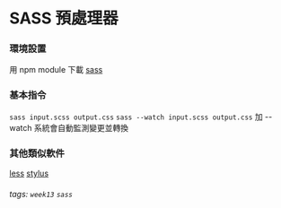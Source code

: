 # SASS 預處理器
### 環境設置
用 npm module 下載 [sass](https://sass-lang.com/install)
### 基本指令
``sass input.scss output.css``
``sass --watch input.scss output.css``
加 --watch 系統會自動監測變更並轉換

### 其他類似軟件
[less](http://lesscss.org)
[stylus](https://stylus-lang.com/try.html#)

###### tags: `week13` `sass`